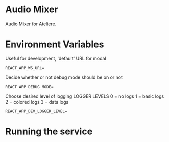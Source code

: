 # Audio Mixer

Audio Mixer for Ateliere.

# Environment Variables

Useful for development, 'default' URL for modal
```
REACT_APP_WS_URL=
```

Decide whether or not debug mode should be on or not
```
REACT_APP_DEBUG_MODE=
```

Choose desired level of logging
LOGGER LEVELS
0 = no logs
1 = basic logs
2 = colored logs
3 = data logs

```
REACT_APP_DEV_LOGGER_LEVEL=
```

# Running the service

